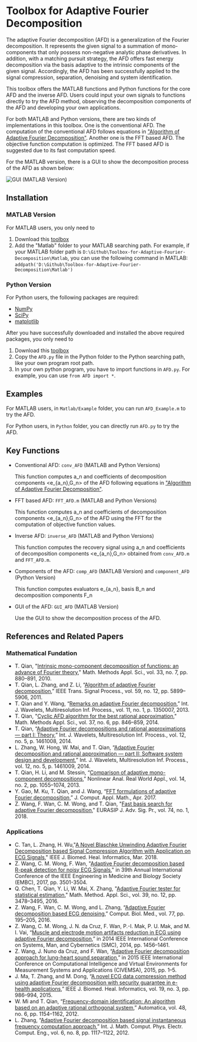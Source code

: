 # Toolbox for Adaptive Fourier Decomposition

The adaptive Fourier decomposition (AFD) is a generalization of the Fourier decomposition. It represents the given signal to a summation of mono-components that only possess non-negative analytic phase derivatives. In addition, with a matching pursuit strategy, the AFD offers fast energy decomposition via the basis adaptive to the intrinsic components of the given signal. Accordingly, the AFD has been successfully applied to the signal compression, separation, denoising and system identification.

This toolbox offers the MATLAB functions and Python functions for the core AFD and the inverse AFD. Users could input your own signals to functions directly to try the AFD method, observing the decomposition components of the AFD and developing your own applications.

For both MATLAB and Python versions, there are two kinds of implementations in this toolbox. One is the conventional AFD. The computation of the conventional AFD follows equations in ["Algorithm of Adaptive Fourier Decomposition"](http://ieeexplore.ieee.org/document/6021385/). Another one is the FFT based AFD. The objective function computation is optimized. The FFT based AFD is suggested due to its fast computation speed.

For the MATLAB version, there is a GUI to show the decomposition process of the AFD as shown below:

![GUI (MATLAB Version)](https://lh3.googleusercontent.com/hweqOoj0477Uqv6rRheXkelt4CP3zm6nqMX7DkcrPapExxYPHJSuHvUW8wDg3UqT_cUbd-rdh4AuoynFIikel6XhcTTNjCDqZT2UnYtEF6ieEchEAOdg07ejnm8EDF5cEBRUpxtTPj96lmU7juU7GohPmhE9k_Hq4wUF9WvCzpt5Tl-1FIMSsr2ZeOWCUV5-sG4g-9HKzWhhEhwvCnizMaK78KE3qfF9ZZvJnFgE9v3cowrP69k5RSSYZN5Mwt6NgoY6cpIEWOJHXJn9Wb8kFdEHPzjSNwPlCtTdeU0QRWX5bpBKlX0XTfTwMh6c8ltroRg7JzHHoZB9qeb69UQnQ2F1CNDz83JUWpCIdGSgE1zqp273j-tAozqGGl9EiFMnL1ZTKObF9LzvbwAdjMJP_g8pGcy7oRpBuWuErSdXbK9YjSfZBGDAxO1IQMO9zE6dLmnRoBlXYeYF7EYyaOZtLrmUyW6EeCaWDNm7fDCxnHBHHFHyKnOLav-c7DnkgZdG4ELdurivz5fOZoLzQ_N-yPK0RzRK9ukrijhZZnbTyU2YXdqTsFYHz5PTpmWyKb06cpdLmyynZDgfgnKfyQaWXxF3VePuSbLHJ-cJjHSU-Uoxc8So7hpK=w1044-h404-no)

## Installation

### MATLAB Version

For MATLAB users, you only need to

1. Download this [toolbox](https://github.com/pikipity/Toolbox-for-Adaptive-Fourier-Decomposition/archive/master.zip)
2. Add the "Matlab" folder to your MATLAB searching path. For example, if your MATLAB folder path is `D:\Github\Toolbox-for-Adaptive-Fourier-Decomposition\Matlab`, you can use the following command in MATLAB: `addpath('D:\Github\Toolbox-for-Adaptive-Fourier-Decomposition\Matlab')`

### Python Version

For Python users, the following packages are required:

+ [NumPy](http://www.numpy.org/)
+ [SciPy](https://www.scipy.org/)
+ [matplotlib](http://matplotlib.org/)

After you have successfully downloaded and installed the above required packages, you only need to

1. Download this [toolbox](https://github.com/pikipity/Toolbox-for-Adaptive-Fourier-Decomposition/archive/master.zip)
2. Copy the `AFD.py` file in the Python folder to the Python searching path, like your own program root path.
3. In your own python program, you have to import functions in `AFD.py`. For example, you can use `from AFD import *`.

## Examples

For MATLAB users, in `Matlab/Example` folder, you can run `AFD_Example.m` to try the AFD.

For Python users, in `Python` folder, you can directly run `AFD.py` to try the AFD.

## Key Functions

+ Conventional AFD: `conv_AFD` (MATLAB and Python Versions)

  This function computes a_n and coefficients of decomposition components <e_{a_n},G_n> of the AFD following equations in ["Algorithm of Adaptive Fourier Decomposition"](http://ieeexplore.ieee.org/document/6021385/).
+ FFT based AFD: `FFT_AFD.m` (MATLAB and Python Versions)

  This function computes a_n and coefficients of decomposition components <e_{a_n},G_n> of the AFD using the FFT for the computation of objective function values.
+ Inverse AFD: `inverse_AFD` (MATLAB and Python Versions)

  This function computes the recovery signal using a_n and coefficients of decomposition components <e_{a_n},G_n> obtained from `conv_AFD.m` and `FFT_AFD.m`.
+ Components of the AFD: `comp_AFD` (MATLAB Version) and `component_AFD` (Python Version)

  This function computes evaluators e_{a_n}, basis B_n and decomposition components F_n
  
+ GUI of the AFD: `GUI_AFD` (MATLAB Version)
  
  Use the GUI to show the decomposition process of the AFD.

## References and Related Papers

### Mathematical Fundation

+ T. Qian, "[Intrinsic mono-component decomposition of functions: an advance of Fourier theory](https://doi.org/10.1002/mma.1214)," Math. Methods Appl. Sci., vol. 33, no. 7, pp. 880–891, 2010. 
+ T. Qian, L. Zhang, and Z. Li, “[Algorithm of adaptive Fourier decomposition](http://ieeexplore.ieee.org/document/6021385/),” IEEE Trans. Signal Process., vol. 59, no. 12, pp. 5899–5906, 2011.
+ T. Qian and Y. Wang, “[Remarks on adaptive Fourier decomposition](http://www.worldscientific.com/doi/pdf/10.1142/S0219691313500070),” Int. J. Wavelets, Multiresolution Inf. Process., vol. 11, no. 1, p. 1350007, 2013.
+ T. Qian, "[Cyclic AFD algorithm for the best rational approximation](https://doi.org/10.1002/mma.2843)," Math. Methods Appl. Sci., vol. 37, no. 6, pp. 846–859, 2014. 
+ T. Qian, “[Adaptive Fourier decompositions and rational approximations — part I: Theory](http://www.worldscientific.com/doi/pdf/10.1142/S0219691314610086),” Int. J. Wavelets, Multiresolution Inf. Process., vol. 12, no. 5, p. 1461008, 2014.
+ L. Zhang, W. Hong, W. Mai, and T. Qian, “[Adaptive Fourier decomposition and rational approximation — part II: Software system design and development](http://www.worldscientific.com/doi/pdf/10.1142/S0219691314610098),” Int. J. Wavelets, Multiresolution Inf. Process., vol. 12, no. 5, p. 1461009, 2014.
+ T. Qian, H. Li, and M. Stessin, “[Comparison of adaptive mono-component decompositions](http://www.sciencedirect.com/science/article/pii/S1468121812001770),” Nonlinear Anal. Real World Appl., vol. 14, no. 2, pp. 1055–1074, 2013.
+ Y. Gao, M. Ku, T. Qian, and J. Wang, “[FFT formulations of adaptive Fourier decomposition](http://www.sciencedirect.com/science/article/pii/S0377042717302005),” J. Comput. Appl. Math., Apr. 2017.
+ Z. Wang, F. Wan, C. M. Wong, and T. Qian, "[Fast basis search for adaptive Fourier decomposition](https://link.springer.com/article/10.1186/s13634-018-0593-1)," EURASIP J. Adv. Sig. Pr., vol. 74, no. 1, 2018.

### Applications

+ C. Tan, L. Zhang, H. Wu,"[A Novel Blaschke Unwinding Adaptive Fourier Decomposition based Signal Compression Algorithm with Application on ECG Signals](https://ieeexplore.ieee.org/stamp/stamp.jsp?arnumber=8322131)," IEEE J. Biomed. Heal. Informatics, Mar. 2018.
+ Z. Wang, C. M. Wong, F. Wan, "[Adaptive Fourier decomposition based R-peak detection for noisy ECG Signals](https://ieeexplore.ieee.org/abstract/document/8037611/)," in 39th Annual International Conference of the IEEE Engineering in Medicine and Biology Society (EMBC), 2017, pp. 3501-3504.
+ Q. Chen, T. Qian, Y. Li, W. Mai, X. Zhang, "[Adaptive Fourier tester for statistical estimation](https://doi.org/10.1002/mma.3795)," Math. Method. Appl. Sci., vol. 39, no. 12, pp. 3478–3495, 2016. 
+ Z. Wang, F. Wan, C. M. Wong, and L. Zhang, “[Adaptive Fourier decomposition based ECG denoising](http://www.sciencedirect.com/science/article/pii/S0010482516302104),” Comput. Biol. Med., vol. 77, pp. 195–205, 2016.
+ Z. Wang, C. M. Wong, J. N. da Cruz, F. Wan, P.-I. Mak, P. U. Mak, and M. I. Vai, “[Muscle and electrode motion artifacts reduction in ECG using adaptive Fourier decomposition](http://ieeexplore.ieee.org/document/6974120/),” in 2014 IEEE International Conference on Systems, Man, and Cybernetics (SMC), 2014, pp. 1456–1461.
+ Z. Wang, J. Nuno da Cruz, and F. Wan, “[Adaptive Fourier decomposition approach for lung-heart sound separation](http://ieeexplore.ieee.org/document/7158631/),” in 2015 IEEE International Conference on Computational Intelligence and Virtual Environments for Measurement Systems and Applications (CIVEMSA), 2015, pp. 1–5.
+ J. Ma, T. Zhang, and M. Dong, “[A novel ECG data compression method using adaptive Fourier decomposition with security guarantee in e-health applications](http://ieeexplore.ieee.org/document/6897915/),” IEEE J. Biomed. Heal. Informatics, vol. 19, no. 3, pp. 986–994, 2015.
+ W. Mi and T. Qian, “[Frequency-domain identification: An algorithm based on an adaptive rational orthogonal system](http://www.sciencedirect.com/science/article/pii/S0005109812000982),” Automatica, vol. 48, no. 6, pp. 1154–1162, 2012.
+ L. Zhang, “[Adaptive Fourier decomposition based signal instantaneous frequency computation approach](http://waset.org/publications/2536/adaptive-fourier-decomposition-based-signal-instantaneous-frequency-computation-approach),” Int. J. Math. Comput. Phys. Electr. Comput. Eng., vol. 6, no. 8, pp. 1117–1122, 2012.
